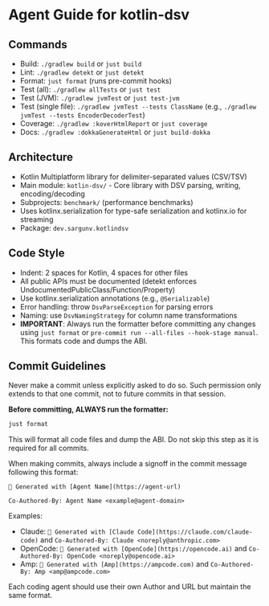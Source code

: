 # Agent Guide for kotlin-dsv

## Commands

- Build: `./gradlew build` or `just build`
- Lint: `./gradlew detekt` or `just detekt`
- Format: `just format` (runs pre-commit hooks)
- Test (all): `./gradlew allTests` or `just test`
- Test (JVM): `./gradlew jvmTest` or `just test-jvm`
- Test (single file): `./gradlew jvmTest --tests ClassName` (e.g.,
  `./gradlew jvmTest --tests EncoderDecoderTest`)
- Coverage: `./gradlew :koverHtmlReport` or `just coverage`
- Docs: `./gradlew :dokkaGenerateHtml` or `just build-dokka`

## Architecture

- Kotlin Multiplatform library for delimiter-separated values (CSV/TSV)
- Main module: `kotlin-dsv/` - Core library with DSV parsing, writing,
  encoding/decoding
- Subprojects: `benchmark/` (performance benchmarks)
- Uses kotlinx.serialization for type-safe serialization and kotlinx.io for
  streaming
- Package: `dev.sargunv.kotlindsv`

## Code Style

- Indent: 2 spaces for Kotlin, 4 spaces for other files
- All public APIs must be documented (detekt enforces
  UndocumentedPublicClass/Function/Property)
- Use kotlinx.serialization annotations (e.g., `@Serializable`)
- Error handling: throw `DsvParseException` for parsing errors
- Naming: use `DsvNamingStrategy` for column name transformations
- **IMPORTANT**: Always run the formatter before committing any changes using
  `just format` or `pre-commit run --all-files --hook-stage manual`. This
  formats code and dumps the ABI.

## Commit Guidelines

Never make a commit unless explicitly asked to do so. Such permission only
extends to that one commit, not to future commits in that session.

**Before committing, ALWAYS run the formatter:**

```bash
just format
```

This will format all code files and dump the ABI. Do not skip this step as it is
required for all commits.

When making commits, always include a signoff in the commit message following
this format:

```
🤖 Generated with [Agent Name](https://agent-url)

Co-Authored-By: Agent Name <example@agent-domain>
```

Examples:

- Claude: `🤖 Generated with [Claude Code](https://claude.com/claude-code)` and
  `Co-Authored-By: Claude <noreply@anthropic.com>`
- OpenCode: `🤖 Generated with [OpenCode](https://opencode.ai)` and
  `Co-Authored-By: OpenCode <noreply@opencode.ai>`
- Amp: `🤖 Generated with [Amp](https://ampcode.com)` and
  `Co-Authored-By: Amp <amp@ampcode.com>`

Each coding agent should use their own Author and URL but maintain the same
format.
